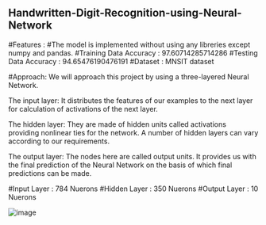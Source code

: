 ## Handwritten-Digit-Recognition-using-Neural-Network

#Features :
#The model is implemented without using any libreries except numpy and pandas.
#Training Data Accuracy : 97.60714285714286
#Testing Data Accuracy : 94.65476190476191 
#Dataset : MNSIT dataset

#Approach: 
We will approach this project by using a three-layered Neural Network. 

The input layer: It distributes the features of our examples to the next layer for calculation of activations of the next layer.

The hidden layer: They are made of hidden units called activations providing nonlinear ties for the network. A number of hidden layers can vary according to our requirements.

The output layer: The nodes here are called output units. It provides us with the final prediction of the Neural Network on the basis of which final predictions can be made.

#Input Layer : 784 Nuerons
#Hidden Layer : 350 Nuerons
#Output Layer : 10 Nuerons

![image](https://user-images.githubusercontent.com/89003941/200875173-a68fdbc2-215c-4d79-b03d-424b6b7668fb.png)
